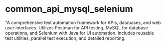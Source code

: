 # common_api_mysql_selenium
"A comprehensive test automation framework for APIs, databases, and web user interfaces. Utilizes Postman for API testing, MySQL for database operations, and Selenium with Java for UI automation. Includes reusable test utilities, parallel test execution, and detailed reporting.
